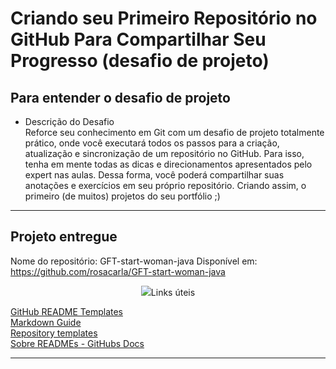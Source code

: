 # Criando seu Primeiro Repositório no GitHub Para Compartilhar Seu Progresso (desafio de projeto)

## Para entender o desafio de projeto
* Descrição do Desafio  
Reforce seu conhecimento em Git com um desafio de projeto totalmente prático, onde você executará todos os passos para a criação, 
atualização e sincronização de um repositório no GitHub. Para isso, tenha em mente todas as dicas e direcionamentos apresentados
pelo expert nas aulas. Dessa forma, você poderá compartilhar suas anotações e exercícios em seu próprio repositório. Criando assim,
o primeiro (de muitos) projetos do seu portfólio ;)

---

## Projeto entregue  
Nome do repositório: GFT-start-woman-java
Disponível em: https://github.com/rosacarla/GFT-start-woman-java
<p align="center"><img src="></p>

---

## Links úteis  

[GitHub README Templates](https://www.readme-templates.com/)  
[Markdown Guide](https://www.markdownguide.org/)  
[Repository templates](https://github.blog/2019-06-06-generate-new-repositories-with-repository-templates/)  
[Sobre READMEs - GitHubs Docs](https://docs.github.com/pt/repositories/managing-your-repositorys-settings-and-features/customizing-your-repository/about-readmes)

---
